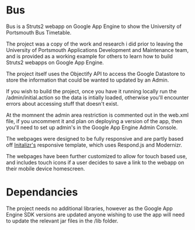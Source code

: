 Bus
===

Bus is a Struts2 webapp on Google App Engine to show the University of Portsmouth Bus Timetable.

The project was a copy of the work and research i did prior to leaving the University of Portsmouth Applications Development and Maintenance team, and is provided as a working example for others to learn how to build Struts2 webapps on Google App Engine.

The project itself uses the Objectify API to access the Google Datastore to store the information that could be wanted to updated by an Admin.

If you wish to build the project, once you have it running locally run the /admin/initial.action so the data is intially loaded, otherwise you'll encounter errors about accessing stuff that doesn't exist. 

At the momnent the admin area restriction is commented out in the web.xml file, if you uncomment it and plan on deploying a version of the app, then you'll need to set up admin's in the Google App Engine Admin Console.

The webpages were designed to be fully responsive and are partly based off <a href="www.intializr.com">Initalizr's</a> responsive template, which uses Respond.js and Modernizr.

The webpages have been further customized to allow for touch based use, and includes touch icons if a user decides to save a link to the webapp on their mobile device homescreen.


Dependancies
===

The project needs no additional libraries, however as the Google App Engine SDK versions are updated anyone wishing to use the app will need to update the relevant jar files in the /lib folder.
